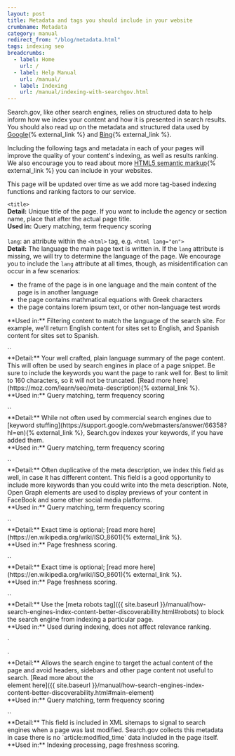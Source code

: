 ```yaml
---
layout: post
title: Metadata and tags you should include in your website
crumbname: Metadata
category: manual
redirect_from: "/blog/metadata.html"
tags: indexing seo
breadcrumbs:
  - label: Home
    url: /
  - label: Help Manual
    url: /manual/
  - label: Indexing
    url: /manual/indexing-with-searchgov.html
---
```


Search.gov, like other search engines, relies on structured data to help inform how we index your content and how it is presented in search results. You should also read up on the metadata and structured data used by [Google](https://support.google.com/webmasters/answer/79812?hl=en){% external_link %} and [Bing](https://www.bing.com/webmaster/help/marking-up-your-site-with-structured-data-3a93e731){% external_link %}.

Including the following tags and metadata in each of your pages will improve the quality of your content's indexing, as well as results ranking. We also encourage you to read about more [HTML5 semantic markup](https://www.semrush.com/blog/semantic-html5-guide/){% external_link %} you can include in your websites.

This page will be updated over time as we add more tag-based indexing functions and ranking factors to our service.

`<title>`
<br>**Detail:** Unique title of the page. If you want to include the agency or section name, place that after the actual page title.
<br>**Used in:** Query matching, term frequency scoring<br>
<br>
`lang`: an attribute within the `<html>` tag, e.g. `<html lang="en">`
<br>**Detail:** The language the main page text is written in. If the `lang` attribute is missing, we will try to determine the language of the page. We encourage you to include the `lang` attribute at all times, though, as misidentification can occur in a few scenarios: 
- the frame of the page is in one language and the main content of the page is in another language
- the page contains mathmatical equations with Greek characters
- the page contains lorem ipsum text, or other non-language test words
<p>**Used in:** Filtering content to match the language of the search site. For example, we'll return English content for sites set to English, and Spanish content for sites set to Spanish.<br>
<br>
`<meta name=”description” content=”foo” />` 
<br>**Detail:** Your well crafted, plain language summary of the page content. This will often be used by search engines in place of a page snippet. Be sure to include the keywords you want the page to rank well for. Best to limit to 160 characters, so it will not be truncated. [Read more here](https://moz.com/learn/seo/meta-description){% external_link %}.
<br>**Used in:** Query matching, term frequency scoring<br>
<br>
`<meta name=”keywords” content=”foo bar baz ” />`
<br>**Detail:** While not often used by commercial search engines due to [keyword stuffing](https://support.google.com/webmasters/answer/66358?hl=en){% external_link %}, Search.gov indexes your keywords, if you have added them.
<br>**Used in:** Query matching, term frequency scoring<br>
<br>
`<meta property="og:title” content=”Title goes here” />`
<br>**Detail:** Usually duplicative of `<title>`, we use the `og:title` property as the result title if it appears to be more substantive than the `<title>` tag. Note, Open Graph elements are used to display previews of your content in FaceBook and some other social media platforms.
<br>**Used in:** Query matching, term frequency scoring<br>
<br>
`<meta property="og:description” content=”Description goes here” />`
<br>**Detail:** Often duplicative of the meta description, we index this field as well, in case it has different content. This field is a good opportunity to include more keywords than you could write into the meta description. Note, Open Graph elements are used to display previews of your content in FaceBook and some other social media platforms.
<br>**Used in:** Query matching, term frequency scoring<br>
<br>
`<meta property="article:published_time" content="YYYY-MM-DD" />`
<br>**Detail:** Exact time is optional; [read more here](https://en.wikipedia.org/wiki/ISO_8601){% external_link %}.
<br>**Used in:** Page freshness scoring.<br>
<br>
`<meta property="article:modified_time" content="YYYY-MM-DD" />`
<br>**Detail:** Exact time is optional; [read more here](https://en.wikipedia.org/wiki/ISO_8601){% external_link %}.
<br>**Used in:** Page freshness scoring.<br>
<br>
`<meta name="robots" content="..., ..." />`
<br>**Detail:** Use the [meta robots tag]({{ site.baseurl }}/manual/how-search-engines-index-content-better-discoverability.html#robots) to block the search engine from indexing a particular page.
<br>**Used in:** Used during indexing, does not affect relevance ranking.<br>
<br>
`<main>`
<br>**Detail:** Allows the search engine to target the actual content of the page and avoid headers, sidebars and other page content not useful to search. [Read more about the <main> element here]({{ site.baseurl }}/manual/how-search-engines-index-content-better-discoverability.html#main-element)
<br>**Used in:** Query matching, term frequency scoring<br>
<br>
`<lastmod>`
<br>**Detail:** This field is included in XML sitemaps to signal to search engines when a page was last modified. Search.gov collects this metadata in case there is no `article:modified_time` data included in the page itself.
<br>**Used in:** Indexing processing, page freshness scoring.<br>
<br>
<br>
